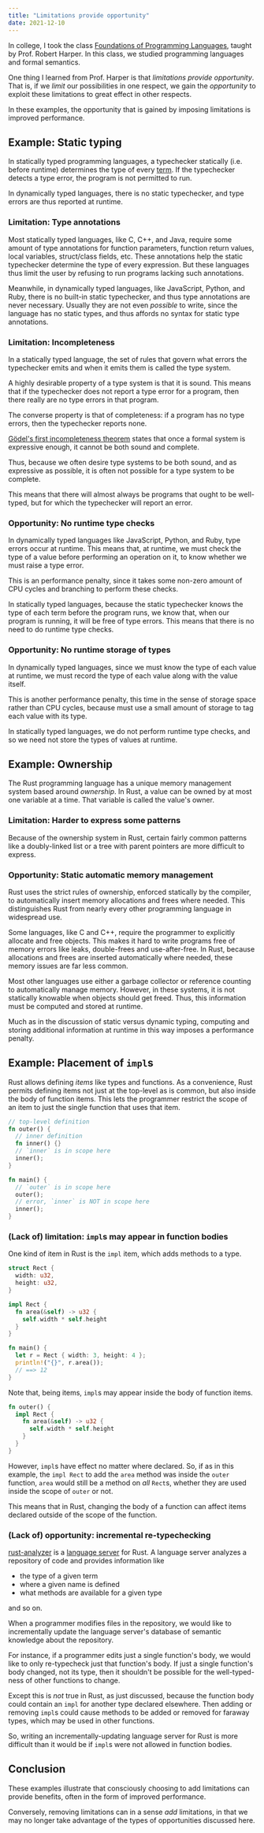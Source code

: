```yaml
---
title: "Limitations provide opportunity"
date: 2021-12-10
---
```


In college, I took the class [Foundations of Programming Languages][pl-cmu],
taught by Prof. Robert Harper. In this class, we studied programming languages
and formal semantics.

One thing I learned from Prof. Harper is that _limitations provide opportunity_.
That is, if we _limit_ our possibilities in one respect, we gain the
_opportunity_ to exploit these limitations to great effect in other respects.

In these examples, the opportunity that is gained by imposing limitations is
improved performance.

## Example: Static typing

In statically typed programming languages, a typechecker statically (i.e. before
runtime) determines the type of every [term][]. If the typechecker detects a
type error, the program is not permitted to run.

In dynamically typed languages, there is no static typechecker, and type errors
are thus reported at runtime.

### Limitation: Type annotations

Most statically typed languages, like C, C++, and Java, require some amount of
type annotations for function parameters, function return values, local
variables, struct/class fields, etc. These annotations help the static
typechecker determine the type of every expression. But these languages thus
limit the user by refusing to run programs lacking such annotations.

Meanwhile, in dynamically typed languages, like JavaScript, Python, and Ruby,
there is no built-in static typechecker, and thus type annotations are never
necessary. Usually they are not even _possible_ to write, since the language has
no static types, and thus affords no syntax for static type annotations.

### Limitation: Incompleteness

In a statically typed language, the set of rules that govern what errors the
typechecker emits and when it emits them is called the type system.

A highly desirable property of a type system is that it is sound. This means
that if the typechecker does not report a type error for a program, then there
really are no type errors in that program.

The converse property is that of completeness: if a program has no type errors,
then the typechecker reports none.

[Gödel's first incompleteness theorem][godel-first] states that once a formal
system is expressive enough, it cannot be both sound and complete.

Thus, because we often desire type systems to be both sound, and as expressive
as possible, it is often not possible for a type system to be complete.

This means that there will almost always be programs that ought to be
well-typed, but for which the typechecker will report an error.

### Opportunity: No runtime type checks

In dynamically typed languages like JavaScript, Python, and Ruby, type errors
occur at runtime. This means that, at runtime, we must check the type of a value
before performing an operation on it, to know whether we must raise a type
error.

This is an performance penalty, since it takes some non-zero amount of CPU
cycles and branching to perform these checks.

In statically typed languages, because the static typechecker knows the type of
each term before the program runs, we know that, when our program is running, it
will be free of type errors. This means that there is no need to do runtime type
checks.

### Opportunity: No runtime storage of types

In dynamically typed languages, since we must know the type of each value at
runtime, we must record the type of each value along with the value itself.

This is another performance penalty, this time in the sense of storage space
rather than CPU cycles, because must use a small amount of storage to tag each
value with its type.

In statically typed languages, we do not perform runtime type checks, and so we
need not store the types of values at runtime.

## Example: Ownership

The Rust programming language has a unique memory management system based around
_ownership_. In Rust, a value can be owned by at most one variable at a time.
That variable is called the value's owner.

### Limitation: Harder to express some patterns

Because of the ownership system in Rust, certain fairly common patterns like a
doubly-linked list or a tree with parent pointers are more difficult to express.

### Opportunity: Static automatic memory management

Rust uses the strict rules of ownership, enforced statically by the compiler, to
automatically insert memory allocations and frees where needed. This
distinguishes Rust from nearly every other programming language in widespread
use.

Some languages, like C and C++, require the programmer to explicitly allocate
and free objects. This makes it hard to write programs free of memory errors
like leaks, double-frees and use-after-free. In Rust, because allocations and
frees are inserted automatically where needed, these memory issues are far less
common.

Most other languages use either a garbage collector or reference counting to
automatically manage memory. However, in these systems, it is not statically
knowable when objects should get freed. Thus, this information must be computed
and stored at runtime.

Much as in the discussion of static versus dynamic typing, computing and storing
additional information at runtime in this way imposes a performance penalty.

## Example: Placement of `impl`s

Rust allows defining _items_ like types and functions. As a convenience, Rust
permits defining items not just at the top-level as is common, but also inside
the body of function items. This lets the programmer restrict the scope of an
item to just the single function that uses that item.

```rs
// top-level definition
fn outer() {
  // inner definition
  fn inner() {}
  // `inner` is in scope here
  inner();
}

fn main() {
  // `outer` is in scope here
  outer();
  // error, `inner` is NOT in scope here
  inner();
}
```

### (Lack of) limitation: `impl`s may appear in function bodies

One kind of item in Rust is the `impl` item, which adds methods to a type.

```rs
struct Rect {
  width: u32,
  height: u32,
}

impl Rect {
  fn area(&self) -> u32 {
    self.width * self.height
  }
}

fn main() {
  let r = Rect { width: 3, height: 4 };
  println!("{}", r.area());
  // ==> 12
}
```

Note that, being items, `impl`s may appear inside the body of function items.

```rs
fn outer() {
  impl Rect {
    fn area(&self) -> u32 {
      self.width * self.height
    }
  }
}
```

However, `impl`s have effect no matter where declared. So, if as in this
example, the `impl Rect` to add the `area` method was inside the `outer` function,
`area` would still be a method on _all_ `Rect`s, whether they are used inside
the scope of `outer` or not.

This means that in Rust, changing the body of a function can affect items
declared outside of the scope of the function.

### (Lack of) opportunity: incremental re-typechecking

[rust-analyzer][] is a [language server][] for Rust. A language server analyzes
a repository of code and provides information like

- the type of a given term
- where a given name is defined
- what methods are available for a given type

and so on.

When a programmer modifies files in the repository, we would like to
incrementally update the language server's database of semantic knowledge about
the repository.

For instance, if a programmer edits just a single function's body, we would like
to only re-typecheck just that function's body. If just a single function's body
changed, not its type, then it shouldn't be possible for the well-typed-ness of
other functions to change.

Except this is _not_ true in Rust, as just discussed, because the function body
could contain an `impl` for another type declared elsewhere. Then adding or
removing `impl`s could cause methods to be added or removed for faraway types,
which may be used in other functions.

So, writing an incrementally-updating language server for Rust is more difficult
than it would be if `impl`s were not allowed in function bodies.

## Conclusion

These examples illustrate that consciously choosing to add limitations can
provide benefits, often in the form of improved performance.

Conversely, removing limitations can in a sense _add_ limitations, in that we
may no longer take advantage of the types of opportunities discussed here.

[pl-cmu]: https://www.cs.cmu.edu/~rjsimmon/15312-s14/
[language server]: https://microsoft.github.io/language-server-protocol/
[rust-analyzer]: https://rust-analyzer.github.io
[term]: /posts/lambda-cube
[godel-first]: https://en.wikipedia.org/wiki/Gödel%27s_incompleteness_theorems#First_incompleteness_theorem
